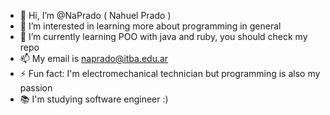 - 👋 Hi, I’m @NaPrado ( Nahuel Prado )
- 👀 I’m interested in learning more about programming in general 
- 🌱 I’m currently learning POO with java and ruby, you should check my repo
- 📫 My email is naprado@itba.edu.ar
- ⚡ Fun fact: I'm electromechanical technician but programming is also my passion
- 📚 I'm studying software engineer :)

<!---
NaPrado/NaPrado is a ✨ special ✨ repository because its `README.md` (this file) appears on your GitHub profile.
You can click the Preview link to take a look at your changes.
--->
